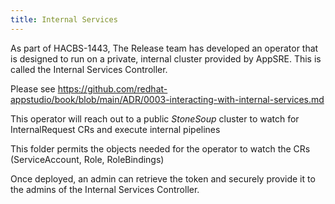 ```yaml
---
title: Internal Services
---
```


As part of HACBS-1443, The Release team has developed an operator that is designed to run on a private, internal cluster
provided by AppSRE. This is called the Internal Services Controller.

Please see https://github.com/redhat-appstudio/book/blob/main/ADR/0003-interacting-with-internal-services.md

This operator will reach out to a public *StoneSoup* cluster to watch for InternalRequest CRs and execute internal pipelines

This folder permits the objects needed for the operator to watch the CRs (ServiceAccount, Role, RoleBindings)

Once deployed, an admin can retrieve the token and securely provide it to the admins of the Internal Services Controller.
